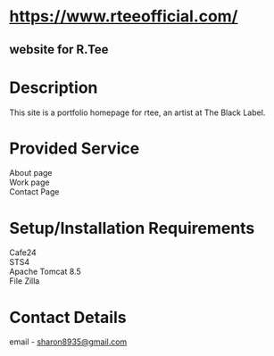 # https://www.rteeofficial.com/
## website for R.Tee

# Description
This site is a portfolio homepage for rtee, an artist at The Black Label.

# Provided Service
About page  
Work page  
Contact Page  

# Setup/Installation Requirements
Cafe24  
STS4  
Apache Tomcat 8.5  
File Zilla  

# Contact Details
email - sharon8935@gmail.com



